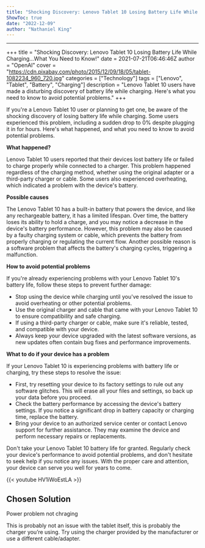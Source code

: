 ```yaml
---
title: "Shocking Discovery: Lenovo Tablet 10 Losing Battery Life While Charging...What You Need to Know!"
ShowToc: true 
date: "2022-12-09"
author: "Nathaniel King"
---
```

*****
+++
title = "Shocking Discovery: Lenovo Tablet 10 Losing Battery Life While Charging...What You Need to Know!"
date = 2021-07-21T06:46:46Z
author = "OpenAI"
cover = "https://cdn.pixabay.com/photo/2015/12/09/18/05/tablet-1082234_960_720.jpg"
categories = ["Technology"]
tags = ["Lenovo", "Tablet", "Battery", "Charging"]
description = "Lenovo Tablet 10 users have made a disturbing discovery of battery life while charging. Here's what you need to know to avoid potential problems."
+++

If you're a Lenovo Tablet 10 user or planning to get one, be aware of the shocking discovery of losing battery life while charging. Some users experienced this problem, including a sudden drop to 0% despite plugging it in for hours. Here's what happened, and what you need to know to avoid potential problems.

**What happened?**

Lenovo Tablet 10 users reported that their devices lost battery life or failed to charge properly while connected to a charger. This problem happened regardless of the charging method, whether using the original adapter or a third-party charger or cable. Some users also experienced overheating, which indicated a problem with the device's battery.

**Possible causes**

The Lenovo Tablet 10 has a built-in battery that powers the device, and like any rechargeable battery, it has a limited lifespan. Over time, the battery loses its ability to hold a charge, and you may notice a decrease in the device's battery performance. However, this problem may also be caused by a faulty charging system or cable, which prevents the battery from properly charging or regulating the current flow. Another possible reason is a software problem that affects the battery's charging cycles, triggering a malfunction.

**How to avoid potential problems**

If you're already experiencing problems with your Lenovo Tablet 10's battery life, follow these steps to prevent further damage:

* Stop using the device while charging until you've resolved the issue to avoid overheating or other potential problems.
* Use the original charger and cable that came with your Lenovo Tablet 10 to ensure compatibility and safe charging.
* If using a third-party charger or cable, make sure it's reliable, tested, and compatible with your device.
* Always keep your device upgraded with the latest software versions, as new updates often contain bug fixes and performance improvements.

**What to do if your device has a problem**

If your Lenovo Tablet 10 is experiencing problems with battery life or charging, try these steps to resolve the issue:

* First, try resetting your device to its factory settings to rule out any software glitches. This will erase all your files and settings, so back up your data before you proceed.
* Check the battery performance by accessing the device's battery settings. If you notice a significant drop in battery capacity or charging time, replace the battery.
* Bring your device to an authorized service center or contact Lenovo support for further assistance. They may examine the device and perform necessary repairs or replacements.

Don't take your Lenovo Tablet 10 battery life for granted. Regularly check your device's performance to avoid potential problems, and don't hesitate to seek help if you notice any issues. With the proper care and attention, your device can serve you well for years to come.

{{< youtube HV1iWoEstLA >}} 



## Chosen Solution
 Power problem not chraging

 This is probably not an issue with the tablet itself, this is probably the charger you’re using. Try using the charger provided by the manufacturer or use a different cable/adapter.




